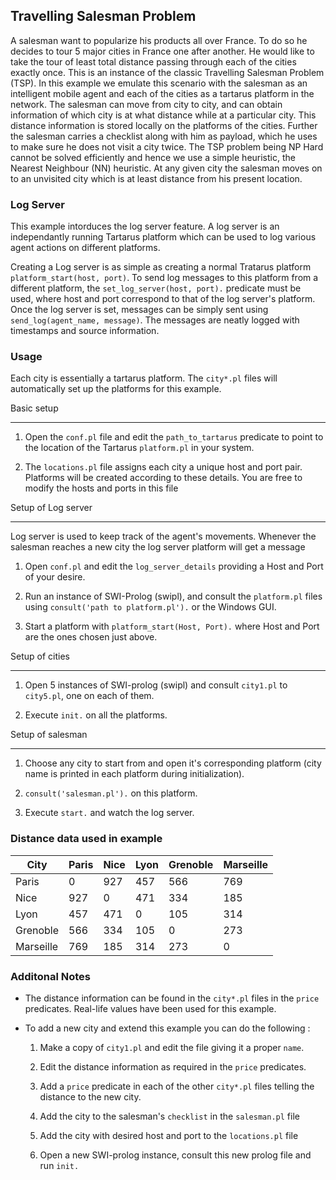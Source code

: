 ## Travelling Salesman Problem
A salesman want to popularize his products all over France. To do so he decides to tour 5 major cities in France one after another. He would like to take the tour of least total distance passing through each of the cities exactly once. This is an instance of the classic Travelling Salesman Problem (TSP). In this example we emulate this scenario with the salesman as an intelligent mobile agent and each of the cities as a tartarus platform in the network. The salesman can move from city to city, and can obtain information of which city is at what distance while at a particular city. This distance information is stored locally on the platforms of the cities. Further the salesman carries a checklist along with him as payload, which he uses to make sure he does not visit a city twice. The TSP problem being NP Hard cannot be solved efficiently and hence we use a simple heuristic, the Nearest Neighbour (NN) heuristic. At any given city the salesman moves on to an unvisited city which is at least distance from his present location.

### Log Server
This example intorduces the log server feature. A log server is an independantly running Tartarus platform which can be used to log various agent actions on different platforms.

Creating a Log server is as simple as creating a normal Tratarus platform `platform_start(host, port)`.
To send log messages to this platform from a different platform, the `set_log_server(host, port).` predicate must be used, where host and port correspond to that of the log server's platform. 
Once the log server is set, messages can be simply sent using `send_log(agent_name, message)`. The messages are neatly logged with timestamps and source information.

### Usage
Each city is essentially a tartarus platform. The `city*.pl` files will automatically set up the platforms for this example.

Basic setup
________

1. Open the `conf.pl` file and edit the `path_to_tartarus` predicate to point to the location of the Tartarus `platform.pl` in your system.

2. The `locations.pl` file assigns each city a unique host and port pair. Platforms will be created according to these details. You are free to modify the hosts and ports in this file


Setup of Log server
___________________

Log server is used to keep track of the agent's movements. Whenever the salesman reaches a new city the log server platform will get a message

1. Open `conf.pl` and edit the `log_server_details` providing a Host and Port of your desire.

2. Run an instance of SWI-Prolog (swipl), and consult the `platform.pl` files using `consult('path to platform.pl').` or the Windows GUI.

3. Start a platform with `platform_start(Host, Port).` where Host and Port are the ones chosen just above.

Setup of cities
_______________

1. Open 5 instances of SWI-prolog (swipl) and consult `city1.pl` to `city5.pl`, one on each of them.

2. Execute `init.` on all the platforms.


Setup of salesman
_______________________

1. Choose any city to start from and open it's corresponding platform (city name is printed in each platform during initialization).

2. `consult('salesman.pl').` on this platform.

3. Execute `start.` and watch the log server.

### Distance data used in example

| City      |  Paris  |  Nice  |  Lyon  | Grenoble | Marseille |
| --------- | ------- | ------ | ------ | -------- | --------- |
| Paris     |    0    |  927   |  457   |  566     |  769      |
| Nice      |   927   |   0    |  471   |  334     |  185      |
| Lyon      |   457   |  471   |   0    |  105     |  314      |
| Grenoble  |   566   |  334   |  105   |  0       |  273      |  
| Marseille |   769   |  185   |  314   |  273     |  0        |

### Additonal Notes
* The distance information can be found in the `city*.pl` files in the `price` predicates. Real-life values have been used for this example.

* To add a new city and extend this example you can do the following :
  
  1. Make a copy of `city1.pl` and edit the file giving it a proper `name`.

  2. Edit the distance information as required in the `price` predicates.

  3. Add a `price` predicate in each of the other `city*.pl` files telling the distance to the new city.

  4. Add the city to the salesman's `checklist` in the `salesman.pl` file

  5. Add the city with desired host and port to the `locations.pl` file

  6. Open a new SWI-prolog instance, consult this new prolog file and run `init.`
  
